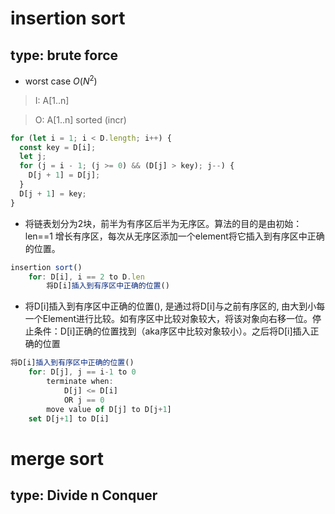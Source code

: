 # insertion sort
## type: brute force
- worst case $O(N^2)$
   
>I: A[1..n]

>O: A[1..n] sorted (incr)

```js
for (let i = 1; i < D.length; i++) {
  const key = D[i];
  let j;
  for (j = i - 1; (j >= 0) && (D[j] > key); j--) {
    D[j + 1] = D[j];
  }
  D[j + 1] = key;
}
```

- 将链表划分为2块，前半为有序区后半为无序区。算法的目的是由初始：len==1 增长有序区，每次从无序区添加一个element将它插入到有序区中正确的位置。

```js
insertion sort()
    for: D[i], i == 2 to D.len
        将D[i]插入到有序区中正确的位置()
```
- 将D[i]插入到有序区中正确的位置(), 是通过将D[i]与之前有序区的, 由大到小每一个Element进行比较。如有序区中比较对象较大，将该对象向右移一位。停止条件：D[i]正确的位置找到（aka序区中比较对象较小）。之后将D[i]插入正确的位置
```js
将D[i]插入到有序区中正确的位置()
    for: D[j], j == i-1 to 0
        terminate when: 
            D[j] <= D[i]  
            OR j == 0     
        move value of D[j] to D[j+1]
    set D[j+1] to D[i]
```

# merge sort
## type: Divide n Conquer